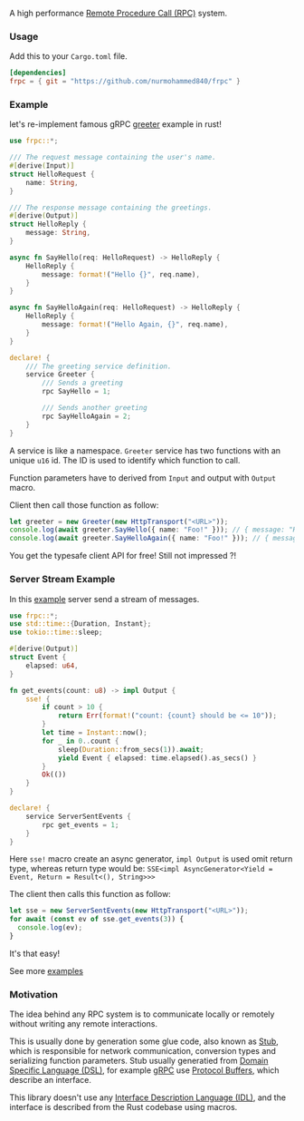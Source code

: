 A high performance
[Remote Procedure Call (RPC)](https://en.wikipedia.org/wiki/Remote_procedure_call)
system.

### Usage

Add this to your `Cargo.toml` file.

```toml
[dependencies]
frpc = { git = "https://github.com/nurmohammed840/frpc" }
```

### Example

let's re-implement famous gRPC
[greeter](https://grpc.io/docs/languages/python/quickstart/) example in rust!

```rust
use frpc::*;

/// The request message containing the user's name.
#[derive(Input)]
struct HelloRequest {
    name: String,
}

/// The response message containing the greetings.
#[derive(Output)]
struct HelloReply {
    message: String,
}

async fn SayHello(req: HelloRequest) -> HelloReply {
    HelloReply {
        message: format!("Hello {}", req.name),
    }
}

async fn SayHelloAgain(req: HelloRequest) -> HelloReply {
    HelloReply {
        message: format!("Hello Again, {}", req.name),
    }
}

declare! {
    /// The greeting service definition.
    service Greeter {
        /// Sends a greeting
        rpc SayHello = 1;

        /// Sends another greeting
        rpc SayHelloAgain = 2;
    }
}
```

A service is like a namespace. `Greeter` service has two functions with an
unique `u16` id. The ID is used to identify which function to call.

Function parameters have to derived from `Input` and output with `Output` macro.

Client then call those function as follow:

```ts
let greeter = new Greeter(new HttpTransport("<URL>"));
console.log(await greeter.SayHello({ name: "Foo!" })); // { message: "Hello Foo!" }
console.log(await greeter.SayHelloAgain({ name: "Foo!" })); // { message: "Hello Again, Foo!" }
```

You get the typesafe client API for free! Still not impressed ?!

### Server Stream Example

In this
[example](https://github.com/nurmohammed840/frpc/blob/main/examples/src/server_sent_events.rs)
server send a stream of messages.

```rust
use frpc::*;
use std::time::{Duration, Instant};
use tokio::time::sleep;

#[derive(Output)]
struct Event {
    elapsed: u64,
}

fn get_events(count: u8) -> impl Output {
    sse! {
        if count > 10 {
            return Err(format!("count: {count} should be <= 10"));
        }
        let time = Instant::now();
        for _ in 0..count {
            sleep(Duration::from_secs(1)).await;
            yield Event { elapsed: time.elapsed().as_secs() }
        }
        Ok(())
    }
}

declare! {
    service ServerSentEvents {
        rpc get_events = 1;
    }
}
```

Here `sse!` macro create an async generator, `impl Output` is used omit return
type, whereas return type would be:
`SSE<impl AsyncGenerator<Yield = Event, Return = Result<(), String>>>`

The client then calls this function as follow:

```ts
let sse = new ServerSentEvents(new HttpTransport("<URL>"));
for await (const ev of sse.get_events(3)) {
  console.log(ev);
}
```

It's that easy!

See more
[examples](https://github.com/nurmohammed840/frpc/tree/main/examples/src)

### Motivation

The idea behind any RPC system is to communicate locally or remotely without
writing any remote interactions.

This is usually done by generation some glue code, also known as
[Stub](https://en.wikipedia.org/wiki/Stub_(distributed_computing)), which is
responsible for network communication, conversion types and serializing function
parameters. Stub usually generatied from
[Domain Specific Language (DSL)](https://en.wikipedia.org/wiki/Domain-specific_language),
for example [gRPC](https://grpc.io/) use
[Protocol Buffers](https://protobuf.dev/), which describe an interface.

This library doesn't use any
[Interface Description Language (IDL)](https://en.wikipedia.org/wiki/Interface_description_language),
and the interface is described from the Rust codebase using macros.
